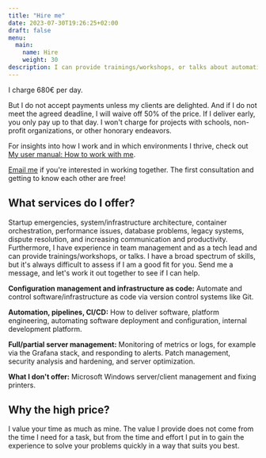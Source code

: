 ```yaml
---
title: "Hire me"
date: 2023-07-30T19:26:25+02:00
draft: false
menu:
  main:
    name: Hire
    weight: 30
description: I can provide trainings/workshops, or talks about automation, infrastructure, containers, and more. Email me if you're interested.
---
```


I charge 680€ per day.

But I do not accept payments unless my clients are delighted.
And if I do not meet the agreed deadline, I will waive off 50% of the price.
If I deliver early, you only pay up to that day.
I won't charge for projects with schools, non-profit organizations, or other honorary endeavors.

<!-- If you want to know why I would be qualified to do all this, take a look at my [CV/Resume](/resume/). -->
For insights into how I work and in which environments I thrive, check out [My user manual: How to work with me](/manual/).

[Email me](mailto:hi@flokoe.de) if you're interested in working together.
The first consultation and getting to know each other are free!

## What services do I offer?

Startup emergencies, system/infrastructure architecture, container orchestration, performance issues, database problems, legacy systems, dispute resolution, and increasing communication and productivity.
Furthermore, I have experience in team management and as a tech lead and can provide trainings/workshops, or talks.
I have a broad spectrum of skills, but it's always difficult to assess if I am a good fit for you.
Send me a message, and let's work it out together to see if I can help.

**Configuration management and infrastructure as code:**
Automate and control software/infrastructure as code via version control systems like Git.

**Automation, pipelines, CI/CD:**
How to deliver software, platform engineering, automating software deployment and configuration, internal development platform.

**Full/partial server management:**
Monitoring of metrics or logs, for example via the Grafana stack, and responding to alerts.
Patch management, security analysis and hardening, and server optimization.

**What I don't offer:**
Microsoft Windows server/client management and fixing printers.

## Why the high price?

I value your time as much as mine.
The value I provide does not come from the time I need for a task, but from the time and effort I put in to gain the experience to solve your problems quickly in a way that suits you best.
